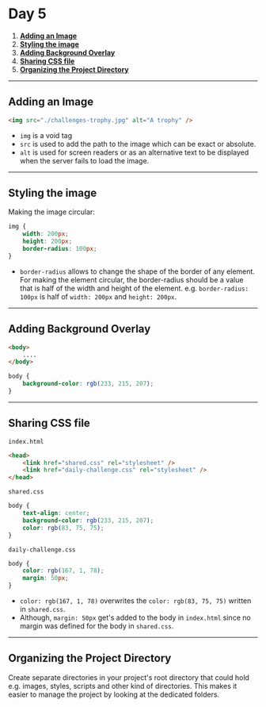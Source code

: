 # **Day 5** <!-- omit in toc -->

1. [**Adding an Image**](#adding-an-image)
2. [**Styling the image**](#styling-the-image)
3. [**Adding Background Overlay**](#adding-background-overlay)
4. [**Sharing CSS file**](#sharing-css-file)
5. [**Organizing the Project Directory**](#organizing-the-project-directory)

---

## **Adding an Image**

```html
<img src="./challenges-trophy.jpg" alt="A trophy" />
```

-   `img` is a void tag
-   `src` is used to add the path to the image which can be exact or absolute.
-   `alt` is used for screen readers or as an alternative text to be displayed when the server fails to load the image.

---

## **Styling the image**

Making the image circular:

```css
img {
    width: 200px;
    height: 200px;
    border-radius: 100px;
}
```

-   `border-radius` allows to change the shape of the border of any element. For making the element circular, the border-radius should be a value that is half of the width and height of the element. e.g. `border-radius: 100px` is half of `width: 200px` and `height: 200px`.

---

## **Adding Background Overlay**

```html
<body>
    ....
</body>
```

```css
body {
    background-color: rgb(233, 215, 207);
}
```

---

## **Sharing CSS file**

`index.html`

```html
<head>
    <link href="shared.css" rel="stylesheet" />
    <link href="daily-challenge.css" rel="stylesheet" />
</head>
```

`shared.css`

```css
body {
    text-align: center;
    background-color: rgb(233, 215, 207);
    color: rgb(83, 75, 75);
}
```

`daily-challenge.css`

```css
body {
    color: rgb(167, 1, 78);
    margin: 50px;
}
```

-   `color: rgb(167, 1, 78)` overwrites the `color: rgb(83, 75, 75)` written in `shared.css`.
-   Although, `margin: 50px` get's added to the body in `index.html` since no margin was defined for the body in `shared.css`.

---

## **Organizing the Project Directory**

Create separate directories in your project's root directory that could hold e.g. images, styles, scripts and other kind of directories.
This makes it easier to manage the project by looking at the dedicated folders.
